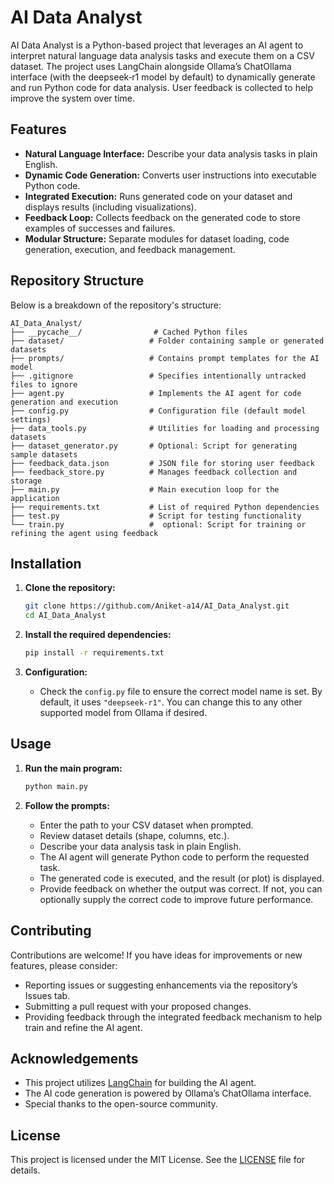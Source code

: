 # AI Data Analyst

AI Data Analyst is a Python-based project that leverages an AI agent to interpret natural language data analysis tasks and execute them on a CSV dataset. The project uses LangChain alongside Ollama’s ChatOllama interface (with the deepseek‑r1 model by default) to dynamically generate and run Python code for data analysis. User feedback is collected to help improve the system over time.

## Features

- **Natural Language Interface:** Describe your data analysis tasks in plain English.
- **Dynamic Code Generation:** Converts user instructions into executable Python code.
- **Integrated Execution:** Runs generated code on your dataset and displays results (including visualizations).
- **Feedback Loop:** Collects feedback on the generated code to store examples of successes and failures.
- **Modular Structure:** Separate modules for dataset loading, code generation, execution, and feedback management.

## Repository Structure

Below is a breakdown of the repository's structure:

```plaintext
AI_Data_Analyst/
├── __pycache__/                # Cached Python files
├── dataset/                   # Folder containing sample or generated datasets
├── prompts/                   # Contains prompt templates for the AI model
├── .gitignore                 # Specifies intentionally untracked files to ignore
├── agent.py                   # Implements the AI agent for code generation and execution
├── config.py                  # Configuration file (default model settings)
├── data_tools.py              # Utilities for loading and processing datasets
├── dataset_generator.py       # Optional: Script for generating sample datasets
├── feedback_data.json         # JSON file for storing user feedback
├── feedback_store.py          # Manages feedback collection and storage
├── main.py                    # Main execution loop for the application
├── requirements.txt           # List of required Python dependencies
├── test.py                    # Script for testing functionality
└── train.py                   #  optional: Script for training or refining the agent using feedback
```

## Installation

1. **Clone the repository:**

   ```bash
   git clone https://github.com/Aniket-a14/AI_Data_Analyst.git
   cd AI_Data_Analyst
   ```

2. **Install the required dependencies:**

   ```bash
   pip install -r requirements.txt
   ```

3. **Configuration:**

   - Check the `config.py` file to ensure the correct model name is set. By default, it uses `"deepseek-r1"`. You can change this to any other supported model from Ollama if desired.

## Usage

1. **Run the main program:**

   ```bash
   python main.py
   ```

2. **Follow the prompts:**
   - Enter the path to your CSV dataset when prompted.
   - Review dataset details (shape, columns, etc.).
   - Describe your data analysis task in plain English.
   - The AI agent will generate Python code to perform the requested task.
   - The generated code is executed, and the result (or plot) is displayed.
   - Provide feedback on whether the output was correct. If not, you can optionally supply the correct code to improve future performance.

## Contributing

Contributions are welcome! If you have ideas for improvements or new features, please consider:
- Reporting issues or suggesting enhancements via the repository’s Issues tab.
- Submitting a pull request with your proposed changes.
- Providing feedback through the integrated feedback mechanism to help train and refine the AI agent.


## Acknowledgements

- This project utilizes [LangChain](https://github.com/hwchase17/langchain) for building the AI agent.
- The AI code generation is powered by Ollama’s ChatOllama interface.
- Special thanks to the open-source community.


## License

This project is licensed under the MIT License. See the [LICENSE](LICENSE) file for details.


